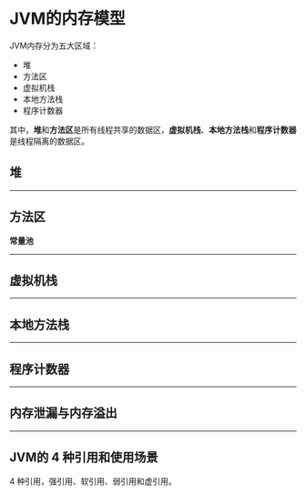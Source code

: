 # JVM的内存模型

JVM内存分为五大区域：
* 堆
* 方法区
* 虚拟机栈
* 本地方法栈
* 程序计数器

其中，**堆**和**方法区**是所有线程共享的数据区，**虚拟机栈**、**本地方法栈**和**程序计数器**是线程隔离的数据区。


## 堆


---


## 方法区

**常量池**


---


## 虚拟机栈


---


## 本地方法栈


---


## 程序计数器


---


## 内存泄漏与内存溢出


---


## JVM的 4 种引用和使用场景

4 种引用，强引用、软引用、弱引用和虚引用。









































